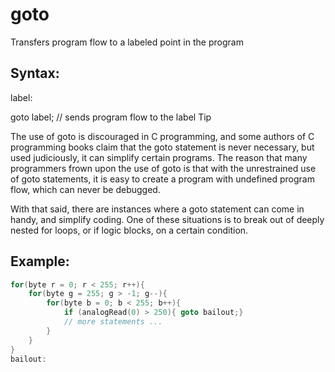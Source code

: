 # goto

Transfers program flow to a labeled point in the program

## Syntax:

label:

goto label; // sends program flow to the label
Tip

The use of goto is discouraged in C programming, and some authors of C programming books claim that the goto statement is never necessary, but used judiciously, it can simplify certain programs. The reason that many programmers frown upon the use of goto is that with the unrestrained use of goto statements, it is easy to create a program with undefined program flow, which can never be debugged.

With that said, there are instances where a goto statement can come in handy, and simplify coding. One of these situations is to break out of deeply nested for loops, or if logic blocks, on a certain condition.

## Example:
```C++
for(byte r = 0; r < 255; r++){
    for(byte g = 255; g > -1; g--){
        for(byte b = 0; b < 255; b++){
            if (analogRead(0) > 250){ goto bailout;}
            // more statements ... 
        }
    }
}
bailout:

```
